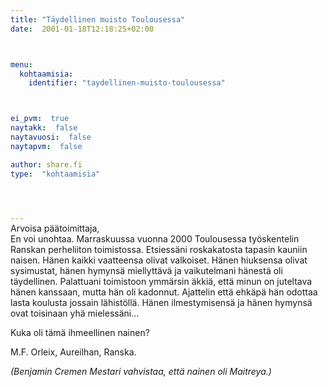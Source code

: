 ```yaml
---
title: "Täydellinen muisto Toulousessa"
date:  2001-01-18T12:18:25+02:00



menu:
  kohtaamisia:
    identifier: "taydellinen-muisto-toulousessa"



ei_pvm:  true
naytakk:  false
naytavuosi:  false
naytapvm:  false

author: share.fi
type:  "kohtaamisia"



 
---
```

<p style="margin-top:-15px;">Arvoisa päätoimittaja,<br>
En voi unohtaa. Marraskuussa vuonna 2000 Toulousessa työskentelin Ranskan perheliiton toimistossa. Etsiessäni roskakatosta tapasin kauniin naisen. Hänen kaikki vaatteensa olivat valkoiset. Hänen hiuksensa olivat sysimustat, hänen hymynsä miellyttävä ja vaikutelmani hänestä oli täydellinen. Palattuani toimistoon ymmärsin äkkiä, että minun on juteltava hänen kanssaan, mutta hän oli kadonnut. Ajattelin että ehkäpä hän odottaa lasta koulusta jossain lähistöllä. Hänen ilmestymisensä ja hänen hymynsä ovat toisinaan yhä mielessäni…</p>
<p>Kuka oli tämä ihmeellinen nainen?</p>
<p>M.F. Orleix, Aureilhan, Ranska.</p>
<p><em>(Benjamin Cremen Mestari vahvistaa, että nainen oli Maitreya.)</em></p>